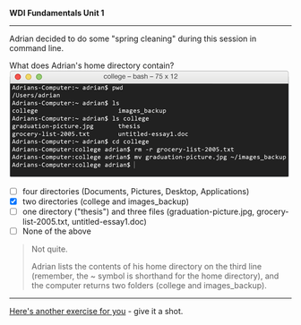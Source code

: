 **WDI Fundamentals Unit 1**

---

Adrian decided to do some "spring cleaning" during this session in command line.

What does Adrian's home directory contain? ![:image](../assets/chapter1/quiz3.gif)

- [ ] four directories (Documents, Pictures, Desktop, Applications)
- [x] two directories (college and images_backup)
- [ ] one directory ("thesis") and three files (graduation-picture.jpg, grocery-list-2005.txt, untitled-essay1.doc)
- [ ] None of the above

> Not quite.
>
> Adrian lists the contents of his home directory on the third line (remember, the ~ symbol is shorthand for the home directory), and the computer returns two folders (college and images_backup).

---

[Here's another exercise for you](10_exercise.md) - give it a shot.
